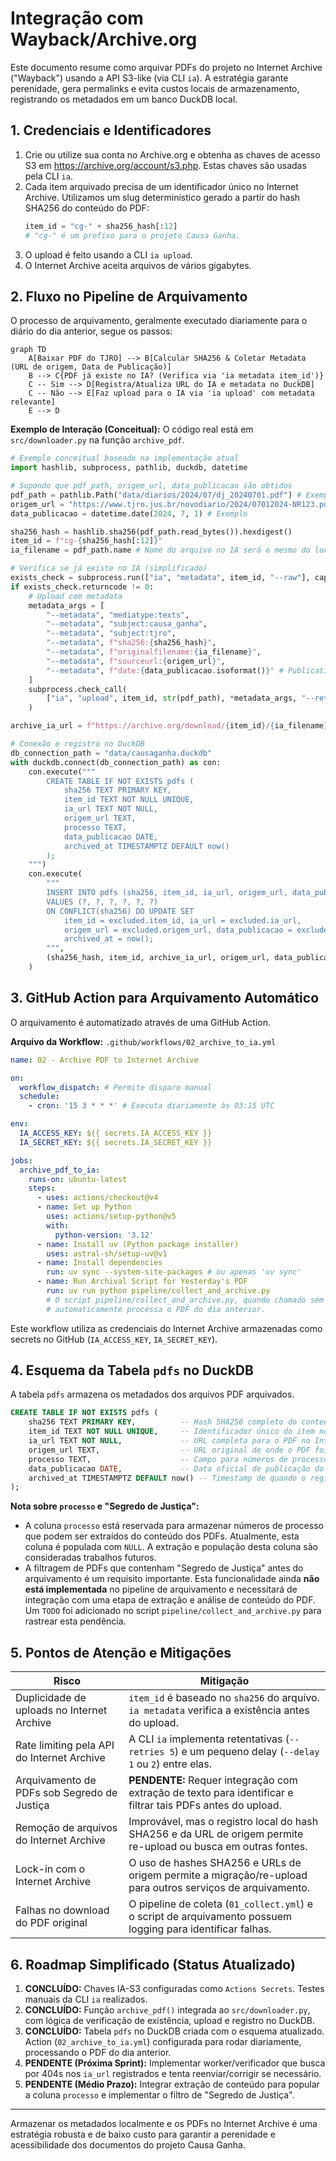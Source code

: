 # Integração com Wayback/Archive.org

Este documento resume como arquivar PDFs do projeto no Internet Archive ("Wayback") usando a API S3-like (via CLI `ia`). A estratégia garante perenidade, gera permalinks e evita custos locais de armazenamento, registrando os metadados em um banco DuckDB local.

## 1. Credenciais e Identificadores

1.  Crie ou utilize sua conta no Archive.org e obtenha as chaves de acesso S3 em <https://archive.org/account/s3.php>. Estas chaves são usadas pela CLI `ia`.
2.  Cada item arquivado precisa de um identificador único no Internet Archive. Utilizamos um slug determinístico gerado a partir do hash SHA256 do conteúdo do PDF:
    ```python
    item_id = "cg-" + sha256_hash[:12]
    # "cg-" é um prefixo para o projeto Causa Ganha.
    ```
3.  O upload é feito usando a CLI `ia upload`.
4.  O Internet Archive aceita arquivos de vários gigabytes.

## 2. Fluxo no Pipeline de Arquivamento

O processo de arquivamento, geralmente executado diariamente para o diário do dia anterior, segue os passos:

```mermaid
graph TD
    A[Baixar PDF do TJRO] --> B[Calcular SHA256 & Coletar Metadata (URL de origem, Data de Publicação)]
    B --> C{PDF já existe no IA? (Verifica via 'ia metadata item_id')}
    C -- Sim --> D[Registra/Atualiza URL do IA e metadata no DuckDB]
    C -- Não --> E[Faz upload para o IA via 'ia upload' com metadata relevante]
    E --> D
```

**Exemplo de Interação (Conceitual):**
O código real está em `src/downloader.py` na função `archive_pdf`.

```python
# Exemplo conceitual baseado na implementação atual
import hashlib, subprocess, pathlib, duckdb, datetime

# Supondo que pdf_path, origem_url, data_publicacao são obtidos
pdf_path = pathlib.Path("data/diarios/2024/07/dj_20240701.pdf") # Exemplo
origem_url = "https://www.tjro.jus.br/novodiario/2024/07012024-NR123.pdf" # Exemplo
data_publicacao = datetime.date(2024, 7, 1) # Exemplo

sha256_hash = hashlib.sha256(pdf_path.read_bytes()).hexdigest()
item_id = f"cg-{sha256_hash[:12]}"
ia_filename = pdf_path.name # Nome do arquivo no IA será o mesmo do local

# Verifica se já existe no IA (simplificado)
exists_check = subprocess.run(["ia", "metadata", item_id, "--raw"], capture_output=True, text=True)
if exists_check.returncode != 0:
    # Upload com metadata
    metadata_args = [
        "--metadata", "mediatype:texts",
        "--metadata", "subject:causa_ganha",
        "--metadata", "subject:tjro",
        "--metadata", f"sha256:{sha256_hash}",
        "--metadata", f"originalfilename:{ia_filename}",
        "--metadata", f"sourceurl:{origem_url}",
        "--metadata", f"date:{data_publicacao.isoformat()}" # Publication date
    ]
    subprocess.check_call(
        ["ia", "upload", item_id, str(pdf_path), *metadata_args, "--retries", "5", "--delay", "1"]
    )

archive_ia_url = f"https://archive.org/download/{item_id}/{ia_filename}"

# Conexão e registro no DuckDB
db_connection_path = "data/causaganha.duckdb"
with duckdb.connect(db_connection_path) as con:
    con.execute("""
        CREATE TABLE IF NOT EXISTS pdfs (
            sha256 TEXT PRIMARY KEY,
            item_id TEXT NOT NULL UNIQUE,
            ia_url TEXT NOT NULL,
            origem_url TEXT,
            processo TEXT,
            data_publicacao DATE,
            archived_at TIMESTAMPTZ DEFAULT now()
        );
    """)
    con.execute(
        """
        INSERT INTO pdfs (sha256, item_id, ia_url, origem_url, data_publicacao, processo)
        VALUES (?, ?, ?, ?, ?, ?)
        ON CONFLICT(sha256) DO UPDATE SET
            item_id = excluded.item_id, ia_url = excluded.ia_url,
            origem_url = excluded.origem_url, data_publicacao = excluded.data_publicacao,
            archived_at = now();
        """,
        (sha256_hash, item_id, archive_ia_url, origem_url, data_publicacao, None) # processo é None
    )
```

## 3. GitHub Action para Arquivamento Automático

O arquivamento é automatizado através de uma GitHub Action.

**Arquivo da Workflow:** `.github/workflows/02_archive_to_ia.yml`

```yaml
name: 02 - Archive PDF to Internet Archive

on:
  workflow_dispatch: # Permite disparo manual
  schedule:
    - cron: '15 3 * * *' # Executa diariamente às 03:15 UTC

env:
  IA_ACCESS_KEY: ${{ secrets.IA_ACCESS_KEY }}
  IA_SECRET_KEY: ${{ secrets.IA_SECRET_KEY }}

jobs:
  archive_pdf_to_ia:
    runs-on: ubuntu-latest
    steps:
      - uses: actions/checkout@v4
      - name: Set up Python
        uses: actions/setup-python@v5
        with:
          python-version: '3.12'
      - name: Install uv (Python package installer)
        uses: astral-sh/setup-uv@v1
      - name: Install dependencies
        run: uv sync --system-site-packages # ou apenas 'uv sync'
      - name: Run Archival Script for Yesterday's PDF
        run: uv run python pipeline/collect_and_archive.py
        # O script pipeline/collect_and_archive.py, quando chamado sem --date ou --latest,
        # automaticamente processa o PDF do dia anterior.
```
Este workflow utiliza as credenciais do Internet Archive armazenadas como secrets no GitHub (`IA_ACCESS_KEY`, `IA_SECRET_KEY`).

## 4. Esquema da Tabela `pdfs` no DuckDB

A tabela `pdfs` armazena os metadados dos arquivos PDF arquivados.

```sql
CREATE TABLE IF NOT EXISTS pdfs (
    sha256 TEXT PRIMARY KEY,          -- Hash SHA256 completo do conteúdo do PDF.
    item_id TEXT NOT NULL UNIQUE,     -- Identificador único do item no Internet Archive (ex: cg-xxxx).
    ia_url TEXT NOT NULL,             -- URL completa para o PDF no Internet Archive.
    origem_url TEXT,                  -- URL original de onde o PDF foi baixado.
    processo TEXT,                    -- Campo para números de processo extraídos do PDF (atualmente NULL, para trabalho futuro).
    data_publicacao DATE,             -- Data oficial de publicação do diário/PDF.
    archived_at TIMESTAMPTZ DEFAULT now() -- Timestamp de quando o registro foi criado/atualizado no banco.
);
```
**Nota sobre `processo` e "Segredo de Justiça":**
*   A coluna `processo` está reservada para armazenar números de processo que podem ser extraídos do conteúdo dos PDFs. Atualmente, esta coluna é populada com `NULL`. A extração e população desta coluna são consideradas trabalhos futuros.
*   A filtragem de PDFs que contenham "Segredo de Justiça" antes do arquivamento é um requisito importante. Esta funcionalidade ainda **não está implementada** no pipeline de arquivamento e necessitará de integração com uma etapa de extração e análise de conteúdo do PDF. Um `TODO` foi adicionado no script `pipeline/collect_and_archive.py` para rastrear esta pendência.

## 5. Pontos de Atenção e Mitigações

| Risco                                       | Mitigação                                                                                                |
|---------------------------------------------|----------------------------------------------------------------------------------------------------------|
| Duplicidade de uploads no Internet Archive  | `item_id` é baseado no `sha256` do arquivo. `ia metadata` verifica a existência antes do upload.           |
| Rate limiting pela API do Internet Archive  | A CLI `ia` implementa retentativas (`--retries 5`) e um pequeno delay (`--delay 1` ou `2`) entre elas.   |
| Arquivamento de PDFs sob Segredo de Justiça | **PENDENTE:** Requer integração com extração de texto para identificar e filtrar tais PDFs antes do upload. |
| Remoção de arquivos do Internet Archive     | Improvável, mas o registro local do hash SHA256 e da URL de origem permite re-upload ou busca em outras fontes. |
| Lock-in com o Internet Archive              | O uso de hashes SHA256 e URLs de origem permite a migração/re-upload para outros serviços de arquivamento. |
| Falhas no download do PDF original          | O pipeline de coleta (`01_collect.yml`) e o script de arquivamento possuem logging para identificar falhas. |

## 6. Roadmap Simplificado (Status Atualizado)

1.  **CONCLUÍDO:** Chaves IA-S3 configuradas como `Actions Secrets`. Testes manuais da CLI `ia` realizados.
2.  **CONCLUÍDO:** Função `archive_pdf()` integrada ao `src/downloader.py`, com lógica de verificação de existência, upload e registro no DuckDB.
3.  **CONCLUÍDO:** Tabela `pdfs` no DuckDB criada com o esquema atualizado. Action (`02_archive_to_ia.yml`) configurada para rodar diariamente, processando o PDF do dia anterior.
4.  **PENDENTE (Próxima Sprint):** Implementar worker/verificador que busca por 404s nos `ia_url` registrados e tenta reenviar/corrigir se necessário.
5.  **PENDENTE (Médio Prazo):** Integrar extração de conteúdo para popular a coluna `processo` e implementar o filtro de "Segredo de Justiça".

---
Armazenar os metadados localmente e os PDFs no Internet Archive é uma estratégia robusta e de baixo custo para garantir a perenidade e acessibilidade dos documentos do projeto Causa Ganha.
